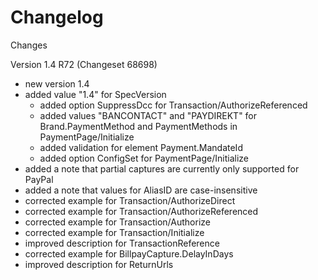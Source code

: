 # Changelog

Changes

Version 1.4 R72 (Changeset 68698)

* new version 1.4
* added value "1.4" for SpecVersion
  * added option SuppressDcc for Transaction/AuthorizeReferenced
  * added values "BANCONTACT" and "PAYDIREKT" for Brand.PaymentMethod and PaymentMethods in PaymentPage/Initialize
  * added validation for element Payment.MandateId
  * added option ConfigSet for PaymentPage/Initialize
* added a note that partial captures are currently only supported for PayPal
* added a note that values for AliasID are case-insensitive
* corrected example for Transaction/AuthorizeDirect
* corrected example for Transaction/AuthorizeReferenced
* corrected example for Transaction/Authorize
* corrected example for Transaction/Initialize
* improved description for TransactionReference
* corrected example for BillpayCapture.DelayInDays
* improved description for ReturnUrls
